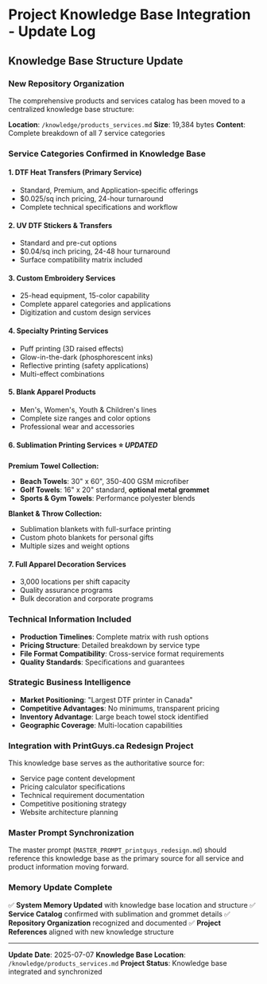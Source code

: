 # Project Knowledge Base Integration - Update Log

## Knowledge Base Structure Update

### New Repository Organization
The comprehensive products and services catalog has been moved to a centralized knowledge base structure:

**Location**: `/knowledge/products_services.md`
**Size**: 19,384 bytes
**Content**: Complete breakdown of all 7 service categories

### Service Categories Confirmed in Knowledge Base

#### 1. DTF Heat Transfers (Primary Service)
- Standard, Premium, and Application-specific offerings
- $0.025/sq inch pricing, 24-hour turnaround
- Complete technical specifications and workflow

#### 2. UV DTF Stickers & Transfers  
- Standard and pre-cut options
- $0.04/sq inch pricing, 24-48 hour turnaround
- Surface compatibility matrix included

#### 3. Custom Embroidery Services
- 25-head equipment, 15-color capability
- Complete apparel categories and applications
- Digitization and custom design services

#### 4. Specialty Printing Services
- Puff printing (3D raised effects)
- Glow-in-the-dark (phosphorescent inks)
- Reflective printing (safety applications)
- Multi-effect combinations

#### 5. Blank Apparel Products
- Men's, Women's, Youth & Children's lines
- Complete size ranges and color options
- Professional wear and accessories

#### 6. Sublimation Printing Services ⭐ *UPDATED*
**Premium Towel Collection:**
- **Beach Towels**: 30" x 60", 350-400 GSM microfiber
- **Golf Towels**: 16" x 20" standard, **optional metal grommet**
- **Sports & Gym Towels**: Performance polyester blends

**Blanket & Throw Collection:**
- Sublimation blankets with full-surface printing
- Custom photo blankets for personal gifts
- Multiple sizes and weight options

#### 7. Full Apparel Decoration Services
- 3,000 locations per shift capacity
- Quality assurance programs
- Bulk decoration and corporate programs

### Technical Information Included
- **Production Timelines**: Complete matrix with rush options
- **Pricing Structure**: Detailed breakdown by service type
- **File Format Compatibility**: Cross-service format requirements
- **Quality Standards**: Specifications and guarantees

### Strategic Business Intelligence
- **Market Positioning**: "Largest DTF printer in Canada"
- **Competitive Advantages**: No minimums, transparent pricing
- **Inventory Advantage**: Large beach towel stock identified
- **Geographic Coverage**: Multi-location capabilities

### Integration with PrintGuys.ca Redesign Project
This knowledge base serves as the authoritative source for:
- Service page content development
- Pricing calculator specifications
- Technical requirement documentation
- Competitive positioning strategy
- Website architecture planning

### Master Prompt Synchronization
The master prompt (`MASTER_PROMPT_printguys_redesign.md`) should reference this knowledge base as the primary source for all service and product information moving forward.

### Memory Update Complete
✅ **System Memory Updated** with knowledge base location and structure
✅ **Service Catalog** confirmed with sublimation and grommet details
✅ **Repository Organization** recognized and documented
✅ **Project References** aligned with new knowledge structure

---
**Update Date**: 2025-07-07
**Knowledge Base Location**: `/knowledge/products_services.md`
**Project Status**: Knowledge base integrated and synchronized
